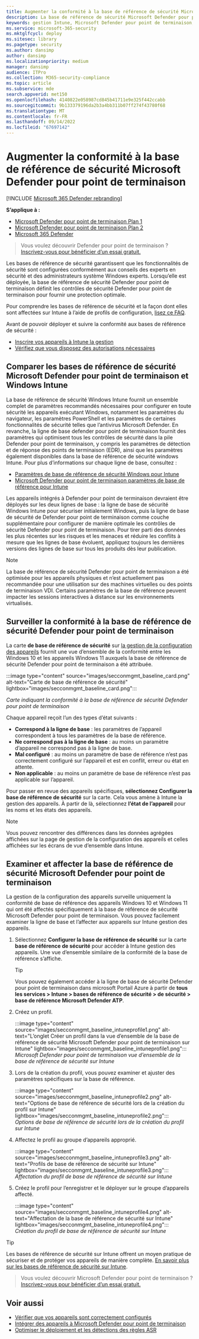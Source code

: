 ```yaml
---
title: Augmenter la conformité à la base de référence de sécurité Microsoft Defender pour point de terminaison
description: La base de référence de sécurité Microsoft Defender pour point de terminaison définit des contrôles de sécurité pour fournir une protection optimale.
keywords: gestion Intune, Microsoft Defender pour point de terminaison, Microsoft Defender, Microsoft Defender pour point de terminaison ASR, base de référence de sécurité
ms.service: microsoft-365-security
ms.mktglfcycl: deploy
ms.sitesec: library
ms.pagetype: security
ms.author: dansimp
author: dansimp
ms.localizationpriority: medium
manager: dansimp
audience: ITPro
ms.collection: M365-security-compliance
ms.topic: article
ms.subservice: mde
search.appverid: met150
ms.openlocfilehash: 4140822e058987cd845b41711e9e325f442ccabb
ms.sourcegitcommit: 9b133379196da2b3a4bb311b07ff274f43780f68
ms.translationtype: MT
ms.contentlocale: fr-FR
ms.lasthandoff: 09/14/2022
ms.locfileid: "67697142"
---
```

# <a name="increase-compliance-to-the-microsoft-defender-for-endpoint-security-baseline"></a>Augmenter la conformité à la base de référence de sécurité Microsoft Defender pour point de terminaison

[!INCLUDE [Microsoft 365 Defender rebranding](../../includes/microsoft-defender.md)]

**S’applique à :**
- [Microsoft Defender pour point de terminaison Plan 1](https://go.microsoft.com/fwlink/p/?linkid=2154037)
- [Microsoft Defender pour point de terminaison Plan 2](https://go.microsoft.com/fwlink/p/?linkid=2154037)
- [Microsoft 365 Defender](https://go.microsoft.com/fwlink/?linkid=2118804)

> Vous voulez découvrir Defender pour point de terminaison ? [Inscrivez-vous pour bénéficier d’un essai gratuit.](https://signup.microsoft.com/create-account/signup?products=7f379fee-c4f9-4278-b0a1-e4c8c2fcdf7e&ru=https://aka.ms/MDEp2OpenTrial?ocid=docs-wdatp-onboardconfigure-abovefoldlink)

Les bases de référence de sécurité garantissent que les fonctionnalités de sécurité sont configurées conformément aux conseils des experts en sécurité et des administrateurs système Windows experts. Lorsqu’elle est déployée, la base de référence de sécurité Defender pour point de terminaison définit les contrôles de sécurité Defender pour point de terminaison pour fournir une protection optimale.

Pour comprendre les bases de référence de sécurité et la façon dont elles sont affectées sur Intune à l’aide de profils de configuration, [lisez ce FAQ](/intune/security-baselines#q--a).

Avant de pouvoir déployer et suivre la conformité aux bases de référence de sécurité :

- [Inscrire vos appareils à Intune la gestion](configure-machines.md#enroll-devices-to-intune-management)
- [Vérifiez que vous disposez des autorisations nécessaires](configure-machines.md#obtain-required-permissions)

## <a name="compare-the-microsoft-defender-for-endpoint-and-the-windows-intune-security-baselines"></a>Comparer les bases de référence de sécurité Microsoft Defender pour point de terminaison et Windows Intune

La base de référence de sécurité Windows Intune fournit un ensemble complet de paramètres recommandés nécessaires pour configurer en toute sécurité les appareils exécutant Windows, notamment les paramètres du navigateur, les paramètres PowerShell et les paramètres de certaines fonctionnalités de sécurité telles que l’antivirus Microsoft Defender. En revanche, la ligne de base defender pour point de terminaison fournit des paramètres qui optimisent tous les contrôles de sécurité dans la pile Defender pour point de terminaison, y compris les paramètres de détection et de réponse des points de terminaison (EDR), ainsi que les paramètres également disponibles dans la base de référence de sécurité windows Intune. Pour plus d’informations sur chaque ligne de base, consultez :

- [Paramètres de base de référence de sécurité Windows pour Intune](/intune/security-baseline-settings-windows)
- [Microsoft Defender pour point de terminaison paramètres de base de référence pour Intune](/intune/security-baseline-settings-defender-atp)

Les appareils intégrés à Defender pour point de terminaison devraient être déployés sur les deux lignes de base : la ligne de base de sécurité Windows Intune pour sécuriser initialement Windows, puis la ligne de base de sécurité de Defender pour point de terminaison comme couche supplémentaire pour configurer de manière optimale les contrôles de sécurité Defender pour point de terminaison. Pour tirer parti des données les plus récentes sur les risques et les menaces et réduire les conflits à mesure que les lignes de base évoluent, appliquez toujours les dernières versions des lignes de base sur tous les produits dès leur publication.

> [!NOTE]
> La base de référence de sécurité Defender pour point de terminaison a été optimisée pour les appareils physiques et n’est actuellement pas recommandée pour une utilisation sur des machines virtuelles ou des points de terminaison VDI. Certains paramètres de la base de référence peuvent impacter les sessions interactives à distance sur les environnements virtualisés.

## <a name="monitor-compliance-to-the-defender-for-endpoint-security-baseline"></a>Surveiller la conformité à la base de référence de sécurité Defender pour point de terminaison

La carte **de base de référence de sécurité** sur [la gestion de la configuration des appareils](configure-machines.md) fournit une vue d’ensemble de la conformité entre les Windows 10 et les appareils Windows 11 auxquels la base de référence de sécurité Defender pour point de terminaison a été attribuée.

:::image type="content" source="images/secconmgmt_baseline_card.png" alt-text="Carte de base de référence de sécurité" lightbox="images/secconmgmt_baseline_card.png":::

*Carte indiquant la conformité à la base de référence de sécurité Defender pour point de terminaison*

Chaque appareil reçoit l’un des types d’état suivants :

- **Correspond à la ligne de base** : les paramètres de l’appareil correspondent à tous les paramètres de la base de référence.
- **Ne correspond pas à la ligne de base** : au moins un paramètre d’appareil ne correspond pas à la ligne de base.
- **Mal configuré** : au moins un paramètre de base de référence n’est pas correctement configuré sur l’appareil et est en conflit, erreur ou état en attente.
- **Non applicable** : au moins un paramètre de base de référence n’est pas applicable sur l’appareil.

Pour passer en revue des appareils spécifiques, **sélectionnez Configurer la base de référence de sécurité** sur la carte. Cela vous amène à Intune la gestion des appareils. À partir de là, sélectionnez **l’état de l’appareil** pour les noms et les états des appareils.

> [!NOTE]
> Vous pouvez rencontrer des différences dans les données agrégées affichées sur la page de gestion de la configuration des appareils et celles affichées sur les écrans de vue d’ensemble dans Intune.

## <a name="review-and-assign-the-microsoft-defender-for-endpoint-security-baseline"></a>Examiner et affecter la base de référence de sécurité Microsoft Defender pour point de terminaison

La gestion de la configuration des appareils surveille uniquement la conformité de base de référence des appareils Windows 10 et Windows 11 qui ont été affectés spécifiquement à la base de référence de sécurité Microsoft Defender pour point de terminaison. Vous pouvez facilement examiner la ligne de base et l’affecter aux appareils sur Intune gestion des appareils.

1. Sélectionnez **Configurer la base de référence de sécurité** sur la carte **base de référence de sécurité** pour accéder à Intune gestion des appareils. Une vue d’ensemble similaire de la conformité de la base de référence s’affiche.

   > [!TIP]
   > Vous pouvez également accéder à la ligne de base de sécurité Defender pour point de terminaison dans microsoft Portail Azure à partir de **tous les services > Intune > bases de référence de sécurité > de sécurité > base de référence Microsoft Defender ATP**.

2. Créez un profil.

   :::image type="content" source="images/secconmgmt_baseline_intuneprofile1.png" alt-text="L’onglet Créer un profil dans la vue d’ensemble de la base de référence de sécurité Microsoft Defender pour point de terminaison sur Intune" lightbox="images/secconmgmt_baseline_intuneprofile1.png":::<br>
   *Microsoft Defender pour point de terminaison vue d’ensemble de la base de référence de sécurité sur Intune*

3. Lors de la création du profil, vous pouvez examiner et ajuster des paramètres spécifiques sur la base de référence.

   :::image type="content" source="images/secconmgmt_baseline_intuneprofile2.png" alt-text="Options de base de référence de sécurité lors de la création du profil sur Intune" lightbox="images/secconmgmt_baseline_intuneprofile2.png":::<br>
   *Options de base de référence de sécurité lors de la création du profil sur Intune*

4. Affectez le profil au groupe d’appareils approprié.

   :::image type="content" source="images/secconmgmt_baseline_intuneprofile3.png" alt-text="Profils de base de référence de sécurité sur Intune" lightbox="images/secconmgmt_baseline_intuneprofile3.png":::<br>
   *Affectation du profil de base de référence de sécurité sur Intune*

5. Créez le profil pour l’enregistrer et le déployer sur le groupe d’appareils affecté.

   :::image type="content" source="images/secconmgmt_baseline_intuneprofile4.png" alt-text="Affectation de la base de référence de sécurité sur Intune" lightbox="images/secconmgmt_baseline_intuneprofile4.png":::<br>
   *Création du profil de base de référence de sécurité sur Intune*

> [!TIP]
> Les bases de référence de sécurité sur Intune offrent un moyen pratique de sécuriser et de protéger vos appareils de manière complète. [En savoir plus sur les bases de référence de sécurité sur Intune](/intune/security-baselines).

> Vous voulez découvrir Microsoft Defender pour point de terminaison ? [Inscrivez-vous pour bénéficier d’un essai gratuit.](https://signup.microsoft.com/create-account/signup?products=7f379fee-c4f9-4278-b0a1-e4c8c2fcdf7e&ru=https://aka.ms/MDEp2OpenTrial?ocid=docs-wdatp-onboardconfigure-belowfoldlink)

## <a name="related-topics"></a>Voir aussi

- [Vérifier que vos appareils sont correctement configurés](configure-machines.md)
- [Intégrer des appareils à Microsoft Defender pour point de terminaison](configure-machines-onboarding.md)
- [Optimiser le déploiement et les détections des règles ASR](configure-machines-asr.md)
